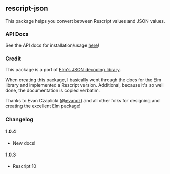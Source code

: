 ## rescript-json

This package helps you convert between Rescript values and JSON values.

### API Docs

See the API docs for installation/usage [here](https://rescript-json.jaredramirez.omg.lol/)!

### Credit

This package is a port of [Elm's JSON decoding library](https://package.elm-lang.org/packages/elm/json/latest/).

When creating this package, I basically went through the docs for the Elm library and implemented a Rescript version. Additional, because it's so well done, the documentation is copied verbatim.

Thanks to Evan Czaplicki ([@evancz](https://github.com/evancz)) and all other folks for designing and creating the excellent Elm package!

### Changelog

#### 1.0.4

- New docs!

#### 1.0.3

- Rescript 10
